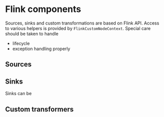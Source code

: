 # Flink components
 
Sources, sinks and custom transformations are based on 
Flink API. Access to various helpers is provided by 
`FlinkCustomNodeContext`. Special care should be taken to handle
- lifecycle
- exception handling properly

## Sources

## Sinks

Sinks can be 

## Custom transformers
